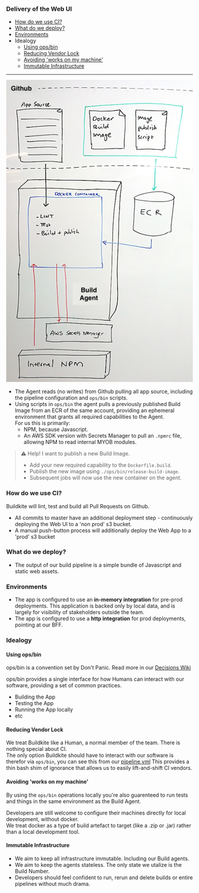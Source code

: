 ### Delivery of the Web UI

* [How do we use CI?](#how-do-we-use-ci)
* [What do we deploy?](#what-do-we-deploy)
* [Environments](#environments)
* Idealogy
  * [Using ops/bin](#using-opsbin)
  * [Reducing Vendor Lock](#reducing-vendor-lock)
  * [Avoiding 'works on my machine'](#avoiding-works-on-my-machine)
  * [Immutable Infrastructure](#immutable-infrastructure)

---

![build agent diagram](images/build-agent-setup.jpg)

- The Agent reads (no writes) from Github pulling all app source, including the pipeline configuration and `ops/bin` scripts. 
- Using scripts in `ops/bin` the agent pulls a previously published Build Image from an ECR of the same account, providing an ephemeral environment that grants all required capabilities to the Agent.   
For us this is primarily:  
    - NPM, because Javascript.  
    - An AWS SDK version with Secrets Manager to pull an `.npmrc` file, allowing NPM to read internal MYOB modules. 
  
> :warning: Help! I want to publish a new Build Image.  
> - Add your new required capability to the `Dockerfile.build`.
> - Publish the new image using `./ops/bin/release-build-image`.
> - Subsequent jobs will now use the new container on the agent.

### How do we use CI?

  Buildkite will lint, test and build all Pull Requests on Github.

- All commits to master have an additional deployment step - continuously deploying the Web UI to a 'non prod' s3 bucket.
- A manual push-button process will additionally deploy the Web App to a 'prod' s3 bucket

### What do we deploy?

- The output of our build pipeline is a simple bundle of Javascript and static web assets.

### Environments

- The app is configured to use an **in-memory integration** for pre-prod deployments. This application is backed only by local data, and is largely for visibility of stakeholders outside the team.  
- The app is configured to use a **http integration** for prod deployments, pointing at our BFF.

### Idealogy

#### Using ops/bin

ops/bin is a convention set by Don't Panic. Read more in our [Decisions Wiki]  

ops/bin provides a single interface for how Humans can interact with our software,
providing a set of common practices.
  - Building the App
  - Testing the App
  - Running the App locally
  - etc

#### Reducing Vendor Lock

We treat Buildkite like a Human, a normal member of the team. There is nothing special about CI.  
The only option Buildkite should have to interact with our software is therefor via `ops/bin`, you can see this from our [pipeline.yml](/.buildkite/pipeline.yml)
This provides a thin bash shim of ignorance that allows us to easily lift-and-shift CI vendors.   

#### Avoiding 'works on my machine'

By using the `ops/bin` operations locally you're also guarenteed to run tests
and things in the same environment as the Build Agent.

Developers are still welcome to configure their machines directly for local development, without docker.  
We treat docker as a type of build artefact to target (like a .zip or .jar) rather than a local development tool.

#### Immutable Infrastructure

- We aim to keep all infrastructure immutable. Including our Build agents. 
- We aim to keep the agents stateless. The only state we utalize is the Build Number.
- Developers should feel confident to run, rerun and delete builds or entire pipelines without much drama.

[Decisions Wiki]: https://github.com/MYOB-Technology/sme-web/wiki/Decisions#opsbin
